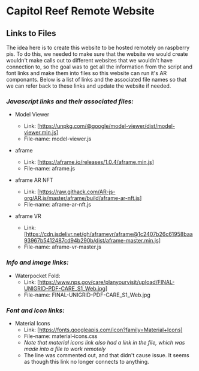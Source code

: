 # Capitol Reef Remote Website

## Links to Files

The idea here is to create this website to be hosted remotely on raspberry pis. To do this, we needed to make sure that the website we would create wouldn't make calls out to different websites that we wouldn't have connection to, so the goal was to get all the information from the script and font links and make them into files so this website can run it's AR componants. Below is a list of links and the associated file names so that we can refer back to these links and update the website if needed. 

### *Javascript links and their associated files:*

* Model Viewer
    * Link: [https://unpkg.com/@google/model-viewer/dist/model-viewer.min.js]
    * File-name: model-viewer.js

* aframe
    * Link: [https://aframe.io/releases/1.0.4/aframe.min.js]
    * File-name: aframe.js

* aframe AR NFT
    * Link: [https://raw.githack.com/AR-js-org/AR.js/master/aframe/build/aframe-ar-nft.js]
    * File-name: aframe-ar-nft.js

* aframe VR
    * Link: [https://cdn.jsdelivr.net/gh/aframevr/aframe@1c2407b26c61958baa93967b5412487cd94b290b/dist/aframe-master.min.js]
    * File-name: aframe-vr-master.js


### *Info and image links:*

* Waterpocket Fold: 
    * Link: [https://www.nps.gov/care/planyourvisit/upload/FINAL-UNIGRID-PDF-CARE_S1_Web.jpg]
    * File-name: FINAL-UNIGRID-PDF-CARE_S1_Web.jpg

### *Font and Icon links:*

* Material Icons
    * Link: [https://fonts.googleapis.com/icon?family=Material+Icons]
    * File-name: material-icons.css
    * *Note that material icons link also had a link in the file, which was made into a file to work remotely* 
    * The line <link rel="preconnect" href="https://fonts.gstatic.com"> was commented out, and that didn't cause issue. It seems as though this link no longer connects to anything. 